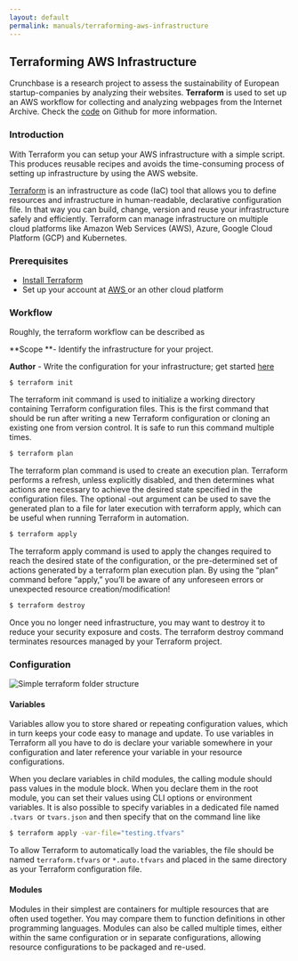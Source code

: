 ```yaml
---
layout: default
permalink: manuals/terraforming-aws-infrastructure
---
```


## Terraforming AWS Infrastructure

Crunchbase is a research project to assess the sustainability of European startup-companies by analyzing their websites. **Terraform** is used to set up an AWS workflow for collecting and analyzing webpages from the Internet Archive. Check the [code](https://github.com/UtrechtUniversity/ia-webscraping) on Github for more information.

### Introduction

With Terraform you can setup your AWS infrastructure with a simple script. This produces reusable recipes and avoids the time-consuming process of setting up infrastructure by using the AWS website.

[Terraform](https://www.terraform.io/intro/index.html]) is an infrastructure as code (IaC) tool that allows you to define resources and infrastructure in human-readable, declarative configuration file. In that way you can build, change, version and reuse your infrastructure safely and efficiently. Terraform can manage infrastructure on multiple cloud platforms like Amazon Web Services (AWS), Azure, Google Cloud Platform (GCP) and Kubernetes.

### Prerequisites

* [Install Terraform](https://learn.hashicorp.com/tutorials/terraform/install-cli?in=terraform/aws-get-started)
* Set up your account at [AWS ](https://aws.amazon.com/premiumsupport/knowledge-center/create-and-activate-aws-account/)or an other cloud platform

### Workflow

Roughly, the terraform workflow can be described as

**Scope **-  Identify the infrastructure for your project.

**Author** - Write the configuration for your infrastructure; get started [here](https://learn.hashicorp.com/tutorials/terraform/aws-build?in=terraform/aws-get-started)

```
$ terraform init
```

The terraform init command is used to initialize a working directory containing Terraform configuration files. This is the first command that should be run after writing a new Terraform configuration or cloning an existing one from version control. It is safe to run this command multiple times.

```bash
$ terraform plan
```

The terraform plan command is used to create an execution plan. Terraform performs a refresh, unless explicitly disabled, and then determines what actions are necessary to achieve the desired state specified in the configuration files. The optional -out argument can be used to save the generated plan to a file for later execution with terraform apply, which can be useful when running Terraform in automation.

```bash
$ terraform apply
```

The terraform apply command is used to apply the changes required to reach the desired state of the configuration, or the pre-determined set of actions generated by a terraform plan execution plan. By using the “plan” command before “apply,” you’ll be aware of any unforeseen errors or unexpected resource creation/modification!

```bash
$ terraform destroy
```

Once you no longer need infrastructure, you may want to destroy it to reduce your security exposure and costs. The terraform destroy command terminates resources managed by your Terraform project.

### Configuration

![Simple terraform folder structure](<../.gitbook/assets/tf\_structure (3).png>)

#### Variables

Variables allow you to store shared or repeating configuration values, which in turn keeps your code easy to manage and update. To use variables in Terraform all you have to do is declare your variable somewhere in your configuration and later reference your variable in your resource configurations.&#x20;

When you declare variables in child modules, the calling module should pass values in the module block. When you declare them in the root module, you can set their values using CLI options or environment variables. It is also possible to specify variables in a dedicated file named `.tvars `or `tvars.json` and then specify that on the command line like

```bash
$ terraform apply -var-file="testing.tfvars"
```

To allow Terraform to automatically load the variables, the file should be named `terraform.tfvars` or `*.auto.tfvars` and placed in the same directory as your Terraform configuration file.

#### Modules

Modules in their simplest are containers for multiple resources that are often used together. You may compare them to function definitions in other programming languages. Modules can also be called multiple times, either within the same configuration or in separate configurations, allowing resource configurations to be packaged and re-used.
